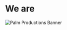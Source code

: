 # We are
![Palm Productions Banner](https://github.com/user-attachments/assets/dc66be3e-e25e-470e-881d-f72964f44c36)
